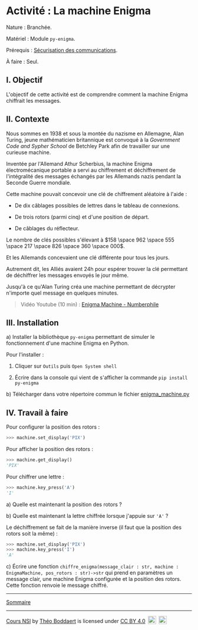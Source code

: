 # Activité : La machine Enigma

Nature : Branchée.

Matériel : Module `py-enigma`.

Prérequis : [Sécurisation des communications](./Sécurisation_des_communications.md).

À faire : Seul.

## I. Objectif

L'objectif de cette activité est de comprendre comment la machine Enigma chiffrait les messages.

## II. Contexte

Nous sommes en 1938 et sous la montée du nazisme en Allemagne, Alan Turing, jeune mathématicien britannique est convoqué à la *Government Code and Sypher School* de Betchley Park afin de travailler sur une curieuse machine.

Inventée par l'Allemand Athur Scherbius, la machine Enigma électromécanique portable a servi au chiffrement et déchiffrement de l'intégralité des messages échangés par les Allemands nazis pendant la Seconde Guerre mondiale.

Cette machine pouvait concevoir une clé de chiffrement aléatoire à l'aide :

- De dix câblages possibles de lettres dans le tableau de connexions.

- De trois rotors (parmi cinq) et d'une position de départ.

- De câblages du réflecteur.

Le nombre de clés possibles s'élevant à $158 \space 962 \space 555 \space 217 \space 826 \space 360 \space 000$.

Et les Allemands concevaient une clé différente pour tous les jours.

Autrement dit, les Alliés avaient 24h pour espérer trouver la clé permettant de déchiffrer les messages envoyés le jour même.

Jusqu'à ce qu'Alan Turing créa une machine permettant de décrypter n'importe quel message en quelques minutes.

> Vidéo Youtube (10 min) : [Enigma Machine  - Numberphile](https://www.youtube.com/watch?v=G2_Q9FoD-oQ)

## III. Installation

a) Installer la bibliothèque ``py-enigma`` permettant de simuler le fonctionnement d'une machine Enigma en Python.

Pour l'installer :

1. Cliquer sur ``Outils`` puis ``Open System shell``

2. Écrire dans la console qui vient de s'afficher la commande ``pip install py-enigma``

b) Télécharger dans votre répertoire commun le fichier [enigma_machine.py](./src/enigma_machine.py)

## IV. Travail à faire

Pour configurer la position des rotors :

```python
>>> machine.set_display('PIX')
```

Pour afficher la position des rotors :

```python
>>> machine.get_display()
'PIX'
```

Pour chiffrer une lettre :

```python
>>> machine.key_press('A')
'I'
```

a) Quelle est maintenant la position des rotors ?

b) Quelle est maintenant la lettre chiffrée lorsque j'appuie sur ``'A'`` ?

Le déchiffrement se fait de la manière inverse (il faut que la position des rotors soit la même) :

```python
>>> machine.set_display('PIX')
>>> machine.key_press('I')
'A'
```

c) Écrire une fonction ``chiffre_enigma(message_clair : str, machine : EnigmaMachine, pos_rotors : str)->str`` qui prend en paramètres un message clair, une machine Enigma configurée et la position des rotors. Cette fonction renvoie le message chiffré.

_______________

[Sommaire](./../../README.md)

___________

<p xmlns:cc="http://creativecommons.org/ns#" xmlns:dct="http://purl.org/dc/terms/"><a property="dct:title" rel="cc:attributionURL" href="https://github.com/boddaert/nsi">Cours NSI</a> by <a rel="cc:attributionURL dct:creator" property="cc:attributionName" href="https://github.com/boddaert">Théo Boddaert</a> is licensed under <a href="https://creativecommons.org/licenses/by/4.0/?ref=chooser-v1" target="_blank" rel="license noopener noreferrer" style="display:inline-block;">CC BY 4.0</a>  <img style="height:22px!important;margin-left:3px;vertical-align:text-bottom;" src="https://mirrors.creativecommons.org/presskit/icons/cc.svg?ref=chooser-v1" alt="">  <img style="height:22px!important;margin-left:3px;vertical-align:text-bottom;" src="https://mirrors.creativecommons.org/presskit/icons/by.svg?ref=chooser-v1" alt=""></p> 